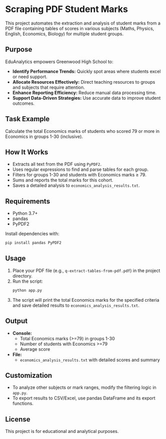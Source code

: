 # Scraping PDF Student Marks

This project automates the extraction and analysis of student marks from a PDF file containing tables of scores in various subjects (Maths, Physics, English, Economics, Biology) for multiple student groups.

## Purpose

EduAnalytics empowers Greenwood High School to:
- **Identify Performance Trends:** Quickly spot areas where students excel or need support.
- **Allocate Resources Effectively:** Direct teaching resources to groups and subjects that require attention.
- **Enhance Reporting Efficiency:** Reduce manual data processing time.
- **Support Data-Driven Strategies:** Use accurate data to improve student outcomes.

## Task Example
Calculate the total Economics marks of students who scored 79 or more in Economics in groups 1-30 (inclusive).

## How It Works
- Extracts all text from the PDF using `PyPDF2`.
- Uses regular expressions to find and parse tables for each group.
- Filters for groups 1-30 and students with Economics marks ≥ 79.
- Sums and reports the total marks for this cohort.
- Saves a detailed analysis to `economics_analysis_results.txt`.

## Requirements
- Python 3.7+
- pandas
- PyPDF2

Install dependencies with:
```bash
pip install pandas PyPDF2
```

## Usage
1. Place your PDF file (e.g., `q-extract-tables-from-pdf.pdf`) in the project directory.
2. Run the script:
   ```bash
   python app.py
   ```
3. The script will print the total Economics marks for the specified criteria and save detailed results to `economics_analysis_results.txt`.

## Output
- **Console:**
  - Total Economics marks (>=79) in groups 1-30
  - Number of students with Economics >=79
  - Average score
- **File:**
  - `economics_analysis_results.txt` with detailed scores and summary

## Customization
- To analyze other subjects or mark ranges, modify the filtering logic in `app.py`.
- To export results to CSV/Excel, use pandas DataFrame and its export functions.

## License
This project is for educational and analytical purposes. 